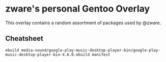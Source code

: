 zware's personal Gentoo Overlay
===============================

This overlay contains a random assortment of packages used by @zware.


Cheatsheet
----------

```
ebuild media-sound/google-play-music-desktop-player-bin/google-play-music-desktop-player-bin-4.6.0.ebuild manifest
```
